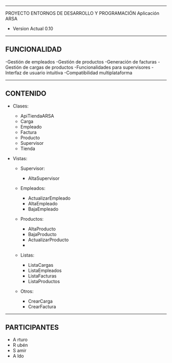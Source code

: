 ----------------------------------------------
PROYECTO ENTORNOS DE DESARROLLO Y PROGRAMACIÓN
Aplicación ARSA
- Version Actual 0.10
----------------------------------------------
FUNCIONALIDAD
----------------------------------------------

-Gestión de empleados
-Gestión de productos
-Generación de facturas
-Gestión de cargas de productos
-Funcionalidades para supervisores
-Interfaz de usuario intuitiva
-Compatibilidad multiplataforma


----------------------------------------------
CONTENIDO
----------------------------------------------
- Clases:
  - ApiTiendaARSA
  - Carga
  - Empleado
  - Factura
  - Producto
  - Supervisor
  - Tienda
      
- Vistas:
  - Supervisor:
    - AltaSupervisor
      
  - Empleados:
    - ActualizarEmpleado
    - AltaEmpleado
    - BajaEmpleado
      
  - Productos:
    - AltaProducto
    - BajaProducto
    - ActualizarProducto
    - 
  - Listas:
    - ListaCargas
    - ListaEmpleados
    - ListaFacturas
    - ListaProductos
   
  - Otros:
    - CrearCarga
    - CrearFactura

----------------------------------------------
PARTICIPANTES
----------------------------------------------

- A rturo
- R ubén
- S amir
- A ldo
